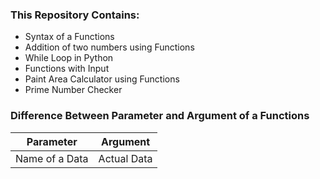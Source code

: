 ### This Repository Contains:
- Syntax of a Functions
- Addition of two numbers using Functions
- While Loop in Python
- Functions with Input
- Paint Area Calculator using Functions
- Prime Number Checker

### Difference Between Parameter and Argument of a Functions
 
Parameter | Argument
------------ | -------------
Name of a Data | Actual Data
